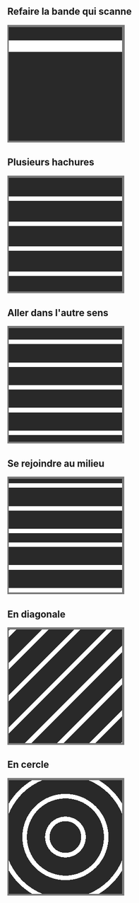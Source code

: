 ## Refaire la bande qui scanne

![](../img/1.gif)

## Plusieurs hachures

![](../img/2.gif)

## Aller dans l'autre sens

![](../img/3.gif)

## Se rejoindre au milieu

![](../img/4.gif)

## En diagonale

![](../img/5.gif)

## En cercle

![](../img/6.gif)